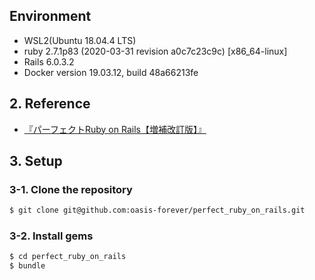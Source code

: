 ## Environment

* WSL2(Ubuntu 18.04.4 LTS)
* ruby 2.7.1p83 (2020-03-31 revision a0c7c23c9c) [x86_64-linux]
* Rails 6.0.3.2
* Docker version 19.03.12, build 48a66213fe

## 2. Reference

* [『パーフェクトRuby on Rails【増補改訂版】』](https://gihyo.jp/book/2014/978-4-7741-6516-5)

## 3. Setup

### 3-1. Clone the repository

```bash
$ git clone git@github.com:oasis-forever/perfect_ruby_on_rails.git
```

### 3-2. Install gems

```bash
$ cd perfect_ruby_on_rails
$ bundle
```
